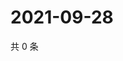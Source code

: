 # 2021-09-28

共 0 条

<!-- BEGIN -->
<!-- 最后更新时间 Tue Sep 28 2021 12:19:52 GMT+0800 (China Standard Time) -->

<!-- END -->
